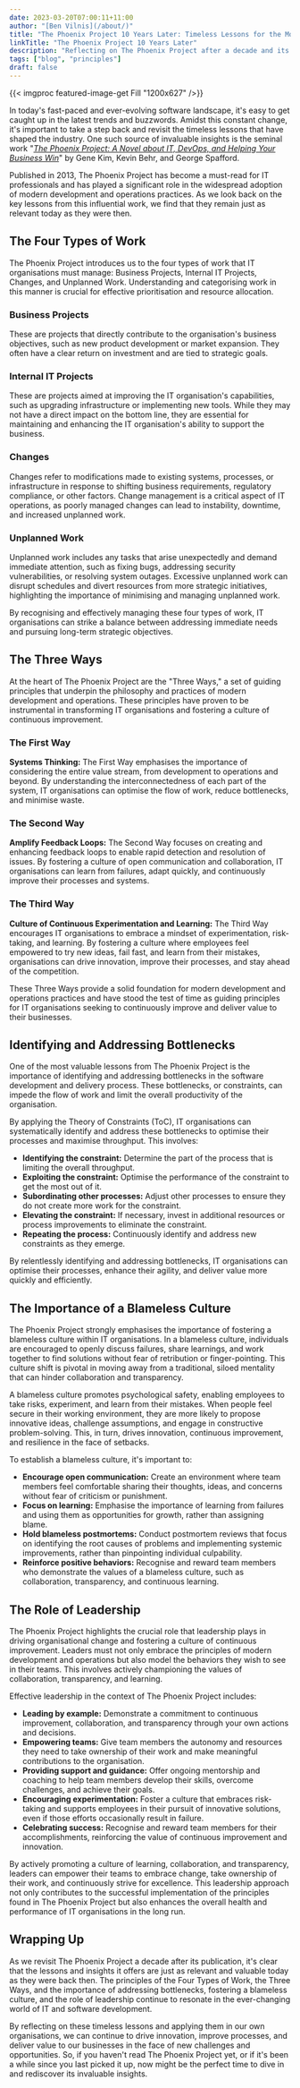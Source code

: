 ```yaml
---
date: 2023-03-20T07:00:11+11:00
author: "[Ben Vilnis](/about/)"
title: "The Phoenix Project 10 Years Later: Timeless Lessons for the Modern Software Landscape"
linkTitle: "The Phoenix Project 10 Years Later"
description: "Reflecting on The Phoenix Project after a decade and its enduring insights for the ever-evolving world of IT and Software Delivery"
tags: ["blog", "principles"]
draft: false
---
```


<div class="center-text">

  {{< imgproc featured-image-get Fill "1200x627" />}}

  In today's fast-paced and ever-evolving software landscape, it's easy to get caught up in the latest trends and buzzwords. Amidst this constant change, it's important to take a step back and revisit the timeless lessons that have shaped the industry. One such source of invaluable insights is the seminal work "[_*The Phoenix Project: A Novel about IT, DevOps, and Helping Your Business Win*_](https://www.goodreads.com/book/show/17255186-the-phoenix-project)" by Gene Kim, Kevin Behr, and George Spafford.

  Published in 2013, The Phoenix Project has become a must-read for IT professionals and has played a significant role in the widespread adoption of modern development and operations practices. As we look back on the key lessons from this influential work, we find that they remain just as relevant today as they were then.

  ## **The Four Types of Work**
  The Phoenix Project introduces us to the four types of work that IT organisations must manage: Business Projects, Internal IT Projects, Changes, and Unplanned Work. Understanding and categorising work in this manner is crucial for effective prioritisation and resource allocation.

  ### **Business Projects**
  These are projects that directly contribute to the organisation's business objectives, such as new product development or market expansion. They often have a clear return on investment and are tied to strategic goals.

  ### **Internal IT Projects**
  These are projects aimed at improving the IT organisation's capabilities, such as upgrading infrastructure or implementing new tools. While they may not have a direct impact on the bottom line, they are essential for maintaining and enhancing the IT organisation's ability to support the business.

  ### **Changes**
  Changes refer to modifications made to existing systems, processes, or infrastructure in response to shifting business requirements, regulatory compliance, or other factors. Change management is a critical aspect of IT operations, as poorly managed changes can lead to instability, downtime, and increased unplanned work.

  ### **Unplanned Work**
  Unplanned work includes any tasks that arise unexpectedly and demand immediate attention, such as fixing bugs, addressing security vulnerabilities, or resolving system outages. Excessive unplanned work can disrupt schedules and divert resources from more strategic initiatives, highlighting the importance of minimising and managing unplanned work.

  By recognising and effectively managing these four types of work, IT organisations can strike a balance between addressing immediate needs and pursuing long-term strategic objectives.

  ## **The Three Ways**
  At the heart of The Phoenix Project are the "Three Ways," a set of guiding principles that underpin the philosophy and practices of modern development and operations. These principles have proven to be instrumental in transforming IT organisations and fostering a culture of continuous improvement.

  ### **The First Way**
  **Systems Thinking:** The First Way emphasises the importance of considering the entire value stream, from development to operations and beyond. By understanding the interconnectedness of each part of the system, IT organisations can optimise the flow of work, reduce bottlenecks, and minimise waste.

  ### **The Second Way**
  **Amplify Feedback Loops:** The Second Way focuses on creating and enhancing feedback loops to enable rapid detection and resolution of issues. By fostering a culture of open communication and collaboration, IT organisations can learn from failures, adapt quickly, and continuously improve their processes and systems.

  ### **The Third Way**
  **Culture of Continuous Experimentation and Learning:** The Third Way encourages IT organisations to embrace a mindset of experimentation, risk-taking, and learning. By fostering a culture where employees feel empowered to try new ideas, fail fast, and learn from their mistakes, organisations can drive innovation, improve their processes, and stay ahead of the competition.

  These Three Ways provide a solid foundation for modern development and operations practices and have stood the test of time as guiding principles for IT organisations seeking to continuously improve and deliver value to their businesses.

  ## **Identifying and Addressing Bottlenecks**
  One of the most valuable lessons from The Phoenix Project is the importance of identifying and addressing bottlenecks in the software development and delivery process. These bottlenecks, or constraints, can impede the flow of work and limit the overall productivity of the organisation.

  By applying the Theory of Constraints (ToC), IT organisations can systematically identify and address these bottlenecks to optimise their processes and maximise throughput. This involves:

  * **Identifying the constraint:** Determine the part of the process that is limiting the overall throughput.
  * **Exploiting the constraint:** Optimise the performance of the constraint to get the most out of it.
  * **Subordinating other processes:** Adjust other processes to ensure they do not create more work for the constraint.
  * **Elevating the constraint:** If necessary, invest in additional resources or process improvements to eliminate the constraint.
  * **Repeating the process:** Continuously identify and address new constraints as they emerge.

  By relentlessly identifying and addressing bottlenecks, IT organisations can optimise their processes, enhance their agility, and deliver value more quickly and efficiently.

  ## **The Importance of a Blameless Culture**
  The Phoenix Project strongly emphasises the importance of fostering a blameless culture within IT organisations. In a blameless culture, individuals are encouraged to openly discuss failures, share learnings, and work together to find solutions without fear of retribution or finger-pointing. This culture shift is pivotal in moving away from a traditional, siloed mentality that can hinder collaboration and transparency.

  A blameless culture promotes psychological safety, enabling employees to take risks, experiment, and learn from their mistakes. When people feel secure in their working environment, they are more likely to propose innovative ideas, challenge assumptions, and engage in constructive problem-solving. This, in turn, drives innovation, continuous improvement, and resilience in the face of setbacks.

  To establish a blameless culture, it's important to:

  * **Encourage open communication:** Create an environment where team members feel comfortable sharing their thoughts, ideas, and concerns without fear of criticism or punishment.
  * **Focus on learning:** Emphasise the importance of learning from failures and using them as opportunities for growth, rather than assigning blame.
  * **Hold blameless postmortems:** Conduct postmortem reviews that focus on identifying the root causes of problems and implementing systemic improvements, rather than pinpointing individual culpability.
  * **Reinforce positive behaviors:** Recognise and reward team members who demonstrate the values of a blameless culture, such as collaboration, transparency, and continuous learning.

  ## **The Role of Leadership**
  The Phoenix Project highlights the crucial role that leadership plays in driving organisational change and fostering a culture of continuous improvement. Leaders must not only embrace the principles of modern development and operations but also model the behaviors they wish to see in their teams. This involves actively championing the values of collaboration, transparency, and learning.

  Effective leadership in the context of The Phoenix Project includes:

  * **Leading by example:** Demonstrate a commitment to continuous improvement, collaboration, and transparency through your own actions and decisions.
  * **Empowering teams:** Give team members the autonomy and resources they need to take ownership of their work and make meaningful contributions to the organisation.
  * **Providing support and guidance:** Offer ongoing mentorship and coaching to help team members develop their skills, overcome challenges, and achieve their goals.
  * **Encouraging experimentation:** Foster a culture that embraces risk-taking and supports employees in their pursuit of innovative solutions, even if those efforts occasionally result in failure.
  * **Celebrating success:** Recognise and reward team members for their accomplishments, reinforcing the value of continuous improvement and innovation.

  By actively promoting a culture of learning, collaboration, and transparency, leaders can empower their teams to embrace change, take ownership of their work, and continuously strive for excellence. This leadership approach not only contributes to the successful implementation of the principles found in The Phoenix Project but also enhances the overall health and performance of IT organisations in the long run.

  ## **Wrapping Up**

  As we revisit The Phoenix Project a decade after its publication, it's clear that the lessons and insights it offers are just as relevant and valuable today as they were back then. The principles of the Four Types of Work, the Three Ways, and the importance of addressing bottlenecks, fostering a blameless culture, and the role of leadership continue to resonate in the ever-changing world of IT and software development.

  By reflecting on these timeless lessons and applying them in our own organisations, we can continue to drive innovation, improve processes, and deliver value to our businesses in the face of new challenges and opportunities. So, if you haven't read The Phoenix Project yet, or if it's been a while since you last picked it up, now might be the perfect time to dive in and rediscover its invaluable insights.

</div>
